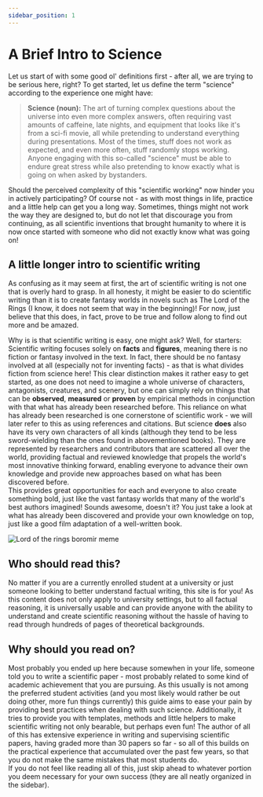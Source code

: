 ```yaml
---
sidebar_position: 1
---
```


# A Brief Intro to Science

Let us start of with some good ol' definitions first - after all, we are trying to be serious here, right? To get started, let us define the term "science" according to the experience one might have:

>**Science (noun):**
The art of turning complex questions about the universe into even more complex answers, often requiring vast amounts of caffeine, late nights, and equipment that looks like it's from a sci-fi movie, all while pretending to understand everything during presentations. Most of the times, stuff does not work as expected, and even more often, stuff randomly stops working. Anyone engaging with this so-called "science" must be able to endure great stress while also pretending to know exactly what is going on when asked by bystanders.

Should the perceived complexity of this "scientific working" now hinder you in actively participating? Of course not - as with most things in life, practice and a little help can get you a long way. Sometimes, things might not work the way they are designed to, but do not let that discourage you from continuing, as all scientific inventions that brought humanity to where it is now once started with someone who did not exactly know what was going on!

## A little longer intro to scientific writing

As confusing as it may seem at first, the art of scientific writing is not one that is overly hard to grasp. In all honesty, it might be easier to do scientific writing than it is to create fantasy worlds in novels such as The Lord of the Rings (I know, it does not seem that way in the beginning)! For now, just believe that this does, in fact, prove to be true and follow along to find out more and be amazed.

Why is is that scientific writing is easy, one might ask? Well, for starters: Scientific writing focuses solely on **facts** and **figures**, meaning there is no fiction or fantasy involved in the text. In fact, there should be no fantasy involved at all (especially not for inventing facts) - as that is what divides fiction from science here! This clear distinction makes it rather easy to get started, as one does not need to imagine a whole universe of characters, antagonists, creatures, and scenery, but one can simply rely on things that can be **observed**, **measured** or **proven** by empirical methods in conjunction with that what has already been researched before. This reliance on what has already been researched is one cornerstone of scientific work - we will later refer to this as using references and citations. But science **does** also have its very own characters of all kinds (although they tend to be less sword-wielding than the ones found in abovementioned books). They are represented by researchers and contributors that are scattered all over the world, providing factual and reviewed knowledge that propels the world's most innovative thinking forward, enabling everyone to advance their own knowledge and provide new approaches based on what has been discovered before. \
This provides great opportunities for each and everyone to also create something bold, just like the vast fantasy worlds that many of the world's best authors imagined! Sounds awesome, doesn't it? You just take a look at what has already been discovered and provide your own knowledge on top, just like a good film adaptation of a well-written book.


![Lord of the rings boromir meme](https://i.imgflip.com/8uk0cj.jpg)


## Who should read this?

No matter if you are a currently enrolled student at a university or just someone looking to better understand factual writing, this site is for you! As this content does not only apply to university settings, but to all factual reasoning, it is universally usable and can provide anyone with the ability to understand and create scientific reasoning without the hassle of having to read through hundreds of pages of theoretical backgrounds.


## Why should you read on?

Most probably you ended up here because somewhen in your life, someone told you to write a scientific paper - most probably related to some kind of academic achievement that you are pursuing. As this usually is not among the preferred student activities (and you most likely would rather be out doing other, more fun things currently) this guide aims to ease your pain by providing best practices when dealing with such science. Additionally, it tries to provide you with templates, methods and little helpers to make scientific writing not only bearable, but perhaps even fun! The author of all of this has extensive experience in writing and supervising scientific papers, having graded more than 30 papers so far - so all of this builds on the practical experience that accumulated over the past few years, so that you do not make the same mistakes that most students do.\
If you do not feel like reading all of this, just skip ahead to whatever portion you deem necessary for your own success (they are all neatly organized in the sidebar).
